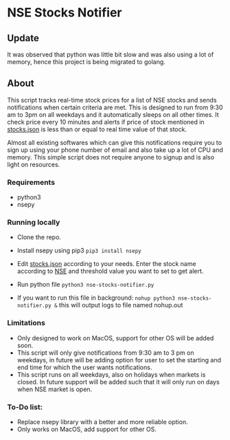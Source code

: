 # NSE Stocks Notifier

## Update
It was observed that python was little bit slow and was also using a lot of memory, hence this project is being migrated to golang.

## About
This script tracks real-time stock prices for a list of NSE stocks and sends notifications when certain criteria are met. This is designed to run from 9:30 am to 3pm on all weekdays and it automatically sleeps on all other times. It check price every 10 minutes and alerts if price of stock mentioned in [stocks.json](https://github.com/Vedant-Mhatre/nse-stocks-notifier/blob/main/stocks.json) is less than or equal to real time value of that stock.

Almost all existing softwares which can give this notifications require you to sign up using your phone number of email and also take up a lot of CPU and memory. This simple script does not require anyone to signup and is also light on resources.

### Requirements
* python3
* nsepy

### Running locally

* Clone the repo.

* Install nsepy using pip3 ``` pip3 install nsepy ```

* Edit [stocks.json](https://github.com/Vedant-Mhatre/nse-stocks-notifier/blob/main/stocks.json) according to your needs. Enter the stock name according to [NSE](https://www1.nseindia.com/live_market/dynaContent/live_watch/equities_stock_watch.htm) and threshold value you want to set to get alert.

* Run python file
``` python3 nse-stocks-notifier.py ```

* If you want to run this file in background: 
``` nohup python3 nse-stocks-notifier.py & ``` this will output logs to file named nohup.out

### Limitations
* Only designed to work on MacOS, support for other OS will be added soon.
* This script will only give notifications from 9:30 am to 3 pm on weekdays, in future will be adding option for user to set the starting and end time for which the user wants notifications.
* This script runs on all weekdays, also on holidays when markets is closed. In future support will be added such that it will only run on days when NSE market is open.

### To-Do list:
* Replace nsepy library with a better and more reliable option.
* Only works on MacOS, add support for other OS.
